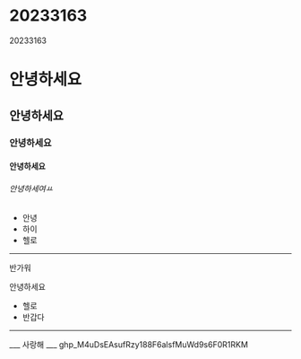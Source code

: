 # 20233163
20233163
# 안녕하세요
## 안녕하세요
### 안녕하세요
#### 안녕하세요
###### 안녕하세여ㅛ 

* 안녕
*  하이
*  헬로
***
반가워

안녕하세요
+ 헬로
+ 반갑다
*** 
___ 사랑해 ___
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
